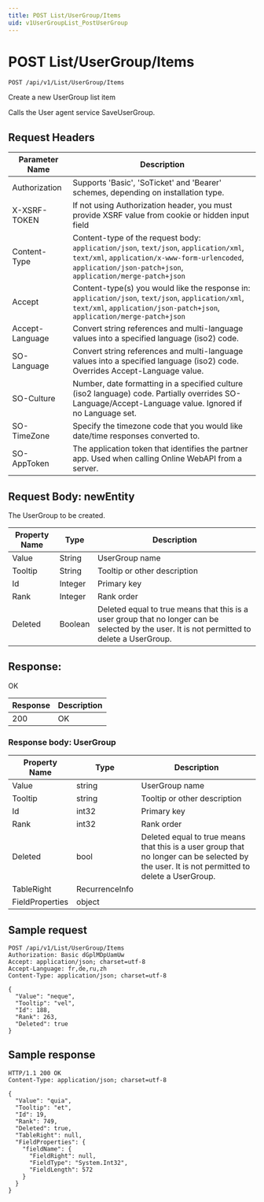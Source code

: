 ```yaml
---
title: POST List/UserGroup/Items
uid: v1UserGroupList_PostUserGroup
---
```


# POST List/UserGroup/Items

```http
POST /api/v1/List/UserGroup/Items
```

Create a new UserGroup list item


Calls the User agent service SaveUserGroup.







## Request Headers

| Parameter Name | Description |
|----------------|-------------|
| Authorization  | Supports 'Basic', 'SoTicket' and 'Bearer' schemes, depending on installation type. |
| X-XSRF-TOKEN   | If not using Authorization header, you must provide XSRF value from cookie or hidden input field |
| Content-Type | Content-type of the request body: `application/json`, `text/json`, `application/xml`, `text/xml`, `application/x-www-form-urlencoded`, `application/json-patch+json`, `application/merge-patch+json` |
| Accept         | Content-type(s) you would like the response in: `application/json`, `text/json`, `application/xml`, `text/xml`, `application/json-patch+json`, `application/merge-patch+json` |
| Accept-Language | Convert string references and multi-language values into a specified language (iso2) code. |
| SO-Language | Convert string references and multi-language values into a specified language (iso2) code. Overrides Accept-Language value. |
| SO-Culture | Number, date formatting in a specified culture (iso2 language) code. Partially overrides SO-Language/Accept-Language value. Ignored if no Language set. |
| SO-TimeZone | Specify the timezone code that you would like date/time responses converted to. |
| SO-AppToken | The application token that identifies the partner app. Used when calling Online WebAPI from a server. |

## Request Body: newEntity 

The UserGroup to be created. 

| Property Name | Type |  Description |
|----------------|------|--------------|
| Value | String | UserGroup name |
| Tooltip | String | Tooltip or other description |
| Id | Integer | Primary key |
| Rank | Integer | Rank order |
| Deleted | Boolean | Deleted equal to true means that this is a user group that no longer can be selected by the user.  It is not permitted to delete a UserGroup. |

## Response:

OK

| Response | Description |
|----------------|-------------|
| 200 | OK |

### Response body: UserGroup

| Property Name | Type |  Description |
|----------------|------|--------------|
| Value | string | UserGroup name |
| Tooltip | string | Tooltip or other description |
| Id | int32 | Primary key |
| Rank | int32 | Rank order |
| Deleted | bool | Deleted equal to true means that this is a user group that no longer can be selected by the user.  It is not permitted to delete a UserGroup. |
| TableRight | RecurrenceInfo |  |
| FieldProperties | object |  |

## Sample request

```http!
POST /api/v1/List/UserGroup/Items
Authorization: Basic dGplMDpUamUw
Accept: application/json; charset=utf-8
Accept-Language: fr,de,ru,zh
Content-Type: application/json; charset=utf-8

{
  "Value": "neque",
  "Tooltip": "vel",
  "Id": 188,
  "Rank": 263,
  "Deleted": true
}
```

## Sample response

```http_
HTTP/1.1 200 OK
Content-Type: application/json; charset=utf-8

{
  "Value": "quia",
  "Tooltip": "et",
  "Id": 19,
  "Rank": 749,
  "Deleted": true,
  "TableRight": null,
  "FieldProperties": {
    "fieldName": {
      "FieldRight": null,
      "FieldType": "System.Int32",
      "FieldLength": 572
    }
  }
}
```
